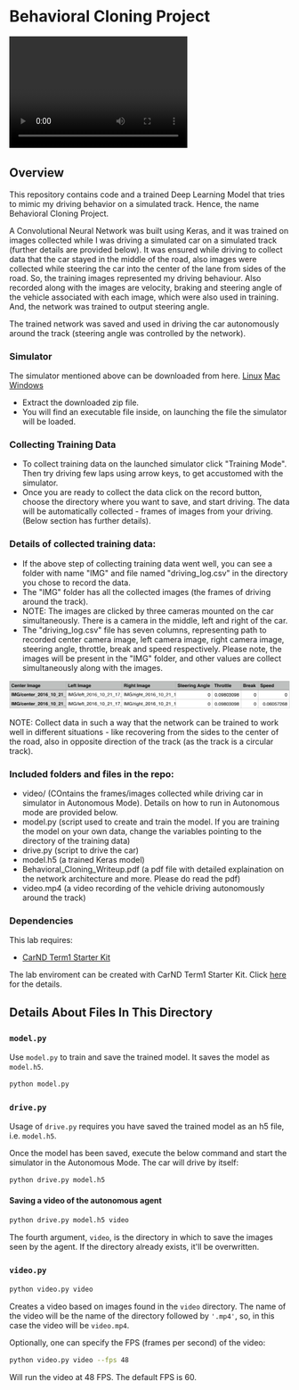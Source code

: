 # Behavioral Cloning Project

<video src="video.mp4" width="320" height="200" controls preload></video>

Overview
---
This repository contains code and a trained Deep Learning Model that tries to mimic my driving behavior on a simulated track. Hence, the name Behavioral Cloning Project.

A Convolutional Neural Network was built using Keras, and it was trained on images collected while I was driving a simulated car on a simulated track (further details are provided below). It was ensured while driving to collect data that the car stayed in the middle of the road, also images were collected while steering the car into the center of the lane from sides of the road. So, the training images represented my driving behaviour. Also recorded along with the images are velocity, braking and steering angle of the vehicle associated with each image, which were also used in training. And, the network was trained to output steering angle. 

The trained network was saved and used in driving the car autonomously around the track (steering angle was controlled by the network).
 
### Simulator
The simulator mentioned above can be downloaded from here. [Linux](https://s3-us-west-1.amazonaws.com/udacity-selfdrivingcar/Term1-Sim/term1-simulator-linux.zip) [Mac](https://s3-us-west-1.amazonaws.com/udacity-selfdrivingcar/Term1-Sim/term1-simulator-mac.zip) [Windows](https://s3-us-west-1.amazonaws.com/udacity-selfdrivingcar/Term1-Sim/term1-simulator-windows.zip)

+ Extract the downloaded zip file.
+ You will find an executable file inside, on launching the file the simulator will be loaded.

### Collecting Training Data
+ To collect training data on the launched simulator click "Training Mode". Then try driving few laps using arrow keys, to get accustomed with the simulator.
+ Once you are ready to collect the data click on the record button, choose the directory where you want to save, and start driving. The data will be automatically collected - frames of images from your driving.  (Below section has further details).

### Details of collected training data:

+ If the above step of collecting training data went well, you can see a folder with name "IMG" and file named "driving_log.csv" in the directory you chose to record the data.
+ The "IMG" folder has all the collected images (the frames of driving around the track).
+ NOTE: The images are clicked by three cameras mounted on the car simultaneously. There is a camera in the middle, left and right of the car. 
+ The "driving_log.csv" file has seven columns, representing path to recorded center camera image, left camera image, right camera image, steering angle, throttle, break and speed respectively. Please note, the images will be present in the "IMG" folder, and other values are collect simultaneously along with the images.

<img src="./images_readme/driving-log-output.png" width="600" height="50" />

NOTE: Collect data in such a way that the network can be trained to work well in different situations - like recovering from the sides to the center of the road, also in opposite direction of the track (as the track is a circular track).

### Included folders and files in the repo:
* video/ (COntains the frames/images collected while driving car in simulator in Autonomous Mode). Details on how to run in Autonomous mode are provided below. 
* model.py (script used to create and train the model. If you are training the model on your own data, change the variables pointing to the directory of the training data)
* drive.py (script to drive the car)
* model.h5 (a trained Keras model)
* Behavioral_Cloning_Writeup.pdf (a pdf file with detailed explaination on the network architecture and  more. Please do read the pdf)
* video.mp4 (a video recording of the vehicle driving autonomously around the track)

### Dependencies
This lab requires:

* [CarND Term1 Starter Kit](https://github.com/udacity/CarND-Term1-Starter-Kit)

The lab enviroment can be created with CarND Term1 Starter Kit. Click [here](https://github.com/udacity/CarND-Term1-Starter-Kit/blob/master/README.md) for the details.

## Details About Files In This Directory

### `model.py`

Use `model.py` to train and save the trained model. It saves the model as `model.h5`. 
```sh
python model.py
```

### `drive.py`

Usage of `drive.py` requires you have saved the trained model as an h5 file, i.e. `model.h5`. 

Once the model has been saved, execute the below command and start the simulator in the Autonomous Mode. The car will drive by itself:

```sh
python drive.py model.h5
```

#### Saving a video of the autonomous agent

```sh
python drive.py model.h5 video
```

The fourth argument, `video`, is the directory in which to save the images seen by the agent. If the directory already exists, it'll be overwritten.

### `video.py`

```sh
python video.py video
```

Creates a video based on images found in the `video` directory. The name of the video will be the name of the directory followed by `'.mp4'`, so, in this case the video will be `video.mp4`.

Optionally, one can specify the FPS (frames per second) of the video:

```sh
python video.py video --fps 48
```

Will run the video at 48 FPS. The default FPS is 60.
